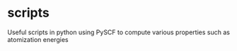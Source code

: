# scripts
Useful scripts in python using PySCF to compute various properties such as atomization energies
